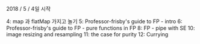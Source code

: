 2018 / 5 / 4일 시작

4: map 과 flatMap 가지고 놀기
5: Professor-frisby's guide to FP - intro
6: Professor-frisby's guide to FP - pure functions in FP
8: FP - pipe with SE
10: image resizing and resampling
11: the case for purity
12: Currying